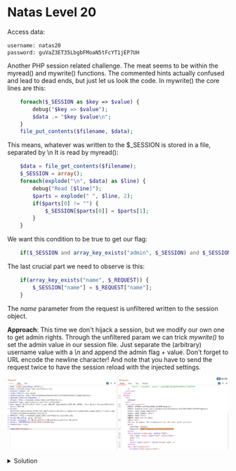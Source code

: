 # Natas Level 20

Access data:

    username: natas20
    password: guVaZ3ET35LbgbFMoaN5tFcYT1jEP7UH

Another PHP session related challenge. The meat seems to be within the myread() and mywrite() functions. The commented hints actually confused and lead to dead ends, but just let us look the code. In mywrite() the core lines are this:

```php
    foreach($_SESSION as $key => $value) {
        debug("$key => $value");
        $data .= "$key $value\n";
    }
    file_put_contents($filename, $data);
```

This means, whatever was written to the $_SESSION is stored in a file, separated by \n 
It is read by myread():

```php
    $data = file_get_contents($filename);
    $_SESSION = array();
    foreach(explode("\n", $data) as $line) {
        debug("Read [$line]");
        $parts = explode(" ", $line, 2);
        if($parts[0] != "") {
            $_SESSION[$parts[0]] = $parts[1];
        }
    }
```

We want this condition to be true to get our flag:

```php
    if($_SESSION and array_key_exists("admin", $_SESSION) and $_SESSION["admin"] == 1)
```

The last crucial part we need to observe is this:

```php
    if(array_key_exists("name", $_REQUEST)) {
        $_SESSION["name"] = $_REQUEST["name"];
    }
```

The _name_ parameter from the request is unfiltered written to the session object. 

**Approach**: This time we don't hijack a session, but we modify our own one to get admin rights. Through the unfiltered param we can trick _mywrite()_ to set the admin value in our session file. Just separate the (arbitrary) username value with a _\n_ and append the admin flag + value. Don't forget to URL encode the newline character! And note that you have to send the request twice to have the session reload with the injected settings.


![burp](natas20.png)

<details>
  <summary>Solution</summary>
  Flag: 89OWrTkGmiLZLv12JY4tLj2c4FW0xn56
</details>


